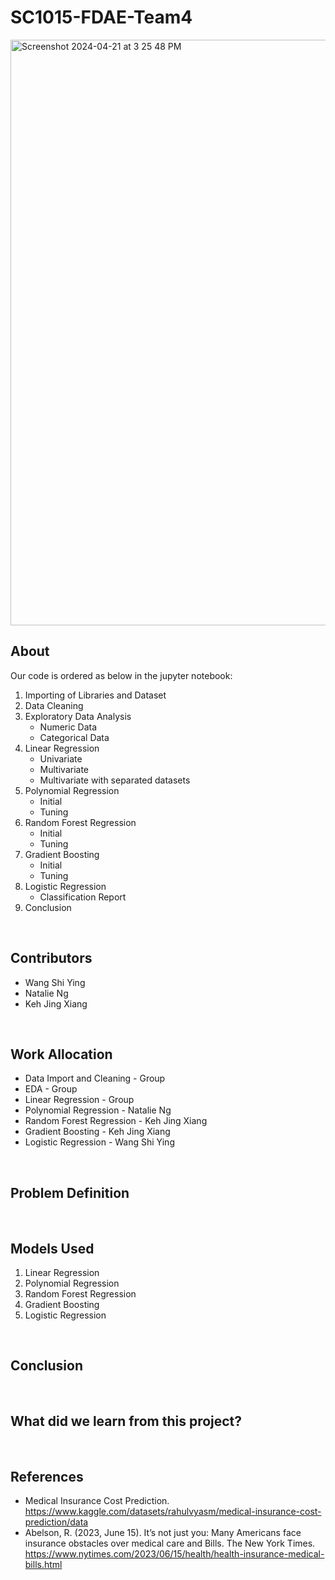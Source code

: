 # SC1015-FDAE-Team4
<img width="937" alt="Screenshot 2024-04-21 at 3 25 48 PM" src="https://github.com/KehJingXiang/SC1015-FDAE-Team4/assets/143668219/b198a52e-ff17-4ef1-a7da-e324f08e8022">

<br>

## About
Our code is ordered as below in the jupyter notebook:
1. Importing of Libraries and Dataset
2. Data Cleaning
3. Exploratory Data Analysis
   - Numeric Data
   - Categorical Data
4. Linear Regression
   - Univariate
   - Multivariate
   - Multivariate with separated datasets
5. Polynomial Regression
   - Initial
   - Tuning
6. Random Forest Regression
   - Initial
   - Tuning
7. Gradient Boosting
   - Initial
   - Tuning
8. Logistic Regression
   - Classification Report
10. Conclusion

<br>

## Contributors
- Wang Shi Ying
- Natalie Ng
- Keh Jing Xiang

<br>

## Work Allocation
- Data Import and Cleaning - Group
- EDA - Group
- Linear Regression - Group
- Polynomial Regression - Natalie Ng
- Random Forest Regression - Keh Jing Xiang
- Gradient Boosting - Keh Jing Xiang
- Logistic Regression - Wang Shi Ying

<br>

## Problem Definition



<br>

## Models Used
1. Linear Regression
2. Polynomial Regression
3. Random Forest Regression
4. Gradient Boosting
5. Logistic Regression

<br>

## Conclusion


<br>

## What did we learn from this project?


<br>


## References
- Medical Insurance Cost Prediction. https://www.kaggle.com/datasets/rahulvyasm/medical-insurance-cost-prediction/data
- Abelson, R. (2023, June 15). It’s not just you: Many Americans face insurance obstacles over medical care and Bills. The New York Times. https://www.nytimes.com/2023/06/15/health/health-insurance-medical-bills.html

<br>


